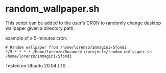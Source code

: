 # random_wallpaper.sh
This script can be added to the user's CRON to randomly change desktop wallpaper given a directory path.

example of a 5-minutes cron:

```
# Random wallpaper from /home/lorenzo/Immagini/Sfondi
*/5 * * * * /home/lorenzo/Documenti/projects/random_wallpaper.sh /home/lorenzo/Immagini/Sfondi
```

Tested on Ubuntu 20.04 LTS
